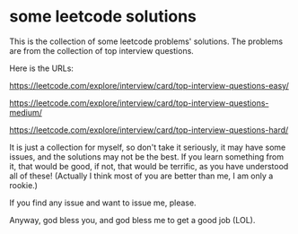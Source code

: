 # some leetcode solutions

This is the collection of some leetcode problems' solutions. The problems are from the collection of top interview questions.

Here is the URLs:

https://leetcode.com/explore/interview/card/top-interview-questions-easy/

https://leetcode.com/explore/interview/card/top-interview-questions-medium/

https://leetcode.com/explore/interview/card/top-interview-questions-hard/

It is just a collection for myself, so don't take it seriously, it may have some issues, and the solutions may not be the best.
If you learn something from it, that would be good, if not, that would be terrific, as you have understood all of these! 
(Actually I think most of you are better than me, I am only a rookie.)

If you find any issue and want to issue me, please.

Anyway, god bless you, and god bless me to get a good job (LOL).